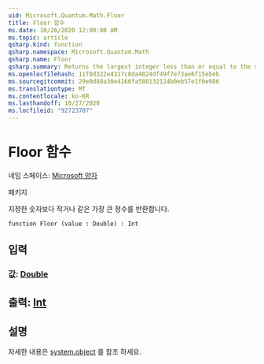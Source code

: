 ```yaml
---
uid: Microsoft.Quantum.Math.Floor
title: Floor 함수
ms.date: 10/26/2020 12:00:00 AM
ms.topic: article
qsharp.kind: function
qsharp.namespace: Microsoft.Quantum.Math
qsharp.name: Floor
qsharp.summary: Returns the largest integer less than or equal to the specified number.
ms.openlocfilehash: 11f0d322e4317c8da4824df49f7e73ae6f15ebeb
ms.sourcegitcommit: 29e0d88a30e4166fa580132124b0eb57e1f0e986
ms.translationtype: MT
ms.contentlocale: ko-KR
ms.lasthandoff: 10/27/2020
ms.locfileid: "92723707"
---
```

# <a name="floor-function"></a>Floor 함수

네임 스페이스: [Microsoft 양자](xref:Microsoft.Quantum.Math)

패키지 [](https://nuget.org/packages/)


지정한 숫자보다 작거나 같은 가장 큰 정수를 반환합니다.

```qsharp
function Floor (value : Double) : Int
```


## <a name="input"></a>입력

### <a name="value--double"></a>값: [Double](xref:microsoft.quantum.lang-ref.double)





## <a name="output--int"></a>출력: [Int](xref:microsoft.quantum.lang-ref.int)



## <a name="remarks"></a>설명

자세한 내용은 [system.object](https://docs.microsoft.com/dotnet/api/system.math.floor) 를 참조 하세요.